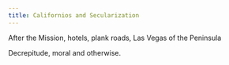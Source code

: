 ```yaml
---
title: Californios and Secularization
---
```


After the Mission, hotels, plank roads, Las Vegas of the Peninsula

Decrepitude, moral and otherwise.
